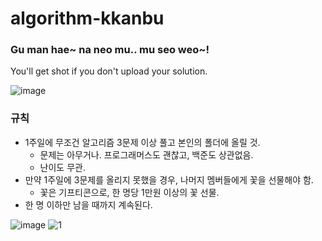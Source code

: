 # algorithm-kkanbu
### Gu man hae~ na neo mu.. mu seo weo~!
You'll get shot if you don't upload your solution.

![image](https://user-images.githubusercontent.com/32982670/136192162-966a1b37-ea61-4a20-9564-447406e453bc.png)

### 규칙
- 1주일에 무조건 알고리즘 3문제 이상 풀고 본인의 폴더에 올릴 것.
  - 문제는 아무거나. 프로그래머스도 괜찮고, 백준도 상관없음.
  - 난이도 무관.
- 만약 1주일에 3문제를 올리지 못했을 경우, 나머지 멤버들에게 꽃을 선물해야 함.
  - 꽃은 기프티콘으로, 한 명당 1만원 이상의 꽃 선물.
- 한 명 이하만 남을 때까지 계속된다.

![image](https://user-images.githubusercontent.com/42052110/136189529-20c8c32d-9a64-4633-adad-a4f6d7b3b5cc.png)
![1](https://user-images.githubusercontent.com/42052110/136197285-cf7d1c10-f835-4bea-986b-70ca2565a83c.png)
